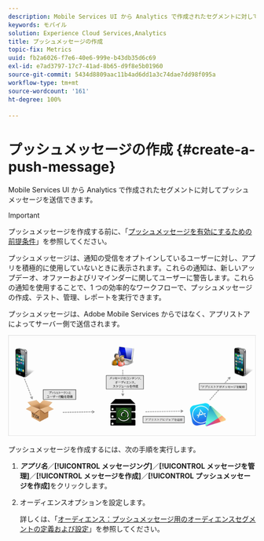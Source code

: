 ```yaml
---
description: Mobile Services UI から Analytics で作成されたセグメントに対してプッシュメッセージを送信できます。
keywords: モバイル
solution: Experience Cloud Services,Analytics
title: プッシュメッセージの作成
topic-fix: Metrics
uuid: fb2a6026-f7e6-40e6-999e-b43db35d6c69
exl-id: e7ad3797-17c7-41ad-8b65-d9f8e5b01960
source-git-commit: 5434d8809aac11b4ad6dd1a3c74dae7dd98f095a
workflow-type: tm+mt
source-wordcount: '161'
ht-degree: 100%

---
```


# プッシュメッセージの作成 {#create-a-push-message}

Mobile Services UI から Analytics で作成されたセグメントに対してプッシュメッセージを送信できます。

>[!IMPORTANT]
>
>プッシュメッセージを作成する前に、「[プッシュメッセージを有効にするための前提条件](/help/using/c-manage-app-settings/c-mob-confg-app/configure-push-messaging/prerequisites-push-messaging.md)」を参照してください。

プッシュメッセージは、通知の受信をオプトインしているユーザーに対し、アプリを積極的に使用していないときに表示されます。これらの通知は、新しいアップデーオ、オファーおよびリマインダーに関してユーザーに警告します。これらの通知を使用することで、1 つの効率的なワークフローで、プッシュメッセージの作成、テスト、管理、レポートを実行できます。

プッシュメッセージは、Adobe Mobile Services からではなく、アプリストアによってサーバー側で送信されます。

![](assets/push_message_diagram.png)

プッシュメッセージを作成するには、次の手順を実行します。

1. ***アプリ名***／**[!UICONTROL メッセージング]**／**[!UICONTROL メッセージを管理]**／**[!UICONTROL メッセージを作成]**／**[!UICONTROL プッシュメッセージを作成]**&#x200B;をクリックします。
1. オーディエンスオプションを設定します。

   詳しくは、「[オーディエンス：プッシュメッセージ用のオーディエンスセグメントの定義および設定](/help/using/in-app-messaging/t-create-push-message/c-audience-push-message.md)」を参照してください。
